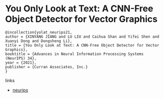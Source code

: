 # You Only Look at Text: A CNN-Free Object Detector for Vector Graphics

```
@incollection{yolat_neurips21,
author = {XINYANG JIANG and LU LIU and Caihua Shan and Yifei Shen and Xuanyi Dong and Dongsheng Li},
title = {You Only Look at Text: A CNN-Free Object Detector for Vector Graphics},
booktitle = {Advances in Neural Information Processing Systems (NeurIPS) 34},
year = {2021},
publisher = {Curran Associates, Inc.}
}
```

links
- [neurips](https://neurips.cc/Conferences/2021/ScheduleMultitrack?event=28654)
